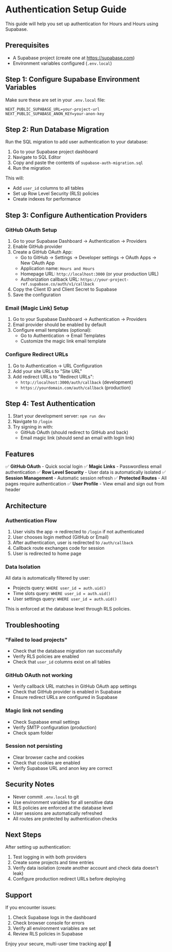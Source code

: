 # Authentication Setup Guide

This guide will help you set up authentication for Hours and Hours using Supabase.

## Prerequisites

- A Supabase project (create one at https://supabase.com)
- Environment variables configured (`.env.local`)

## Step 1: Configure Supabase Environment Variables

Make sure these are set in your `.env.local` file:

```env
NEXT_PUBLIC_SUPABASE_URL=your-project-url
NEXT_PUBLIC_SUPABASE_ANON_KEY=your-anon-key
```

## Step 2: Run Database Migration

Run the SQL migration to add user authentication to your database:

1. Go to your Supabase project dashboard
2. Navigate to SQL Editor
3. Copy and paste the contents of `supabase-auth-migration.sql`
4. Run the migration

This will:
- Add `user_id` columns to all tables
- Set up Row Level Security (RLS) policies
- Create indexes for performance

## Step 3: Configure Authentication Providers

### GitHub OAuth Setup

1. Go to your Supabase Dashboard → Authentication → Providers
2. Enable GitHub provider
3. Create a GitHub OAuth App:
   - Go to GitHub → Settings → Developer settings → OAuth Apps → New OAuth App
   - Application name: `Hours and Hours`
   - Homepage URL: `http://localhost:3000` (or your production URL)
   - Authorization callback URL: `https://your-project-ref.supabase.co/auth/v1/callback`
4. Copy the Client ID and Client Secret to Supabase
5. Save the configuration

### Email (Magic Link) Setup

1. Go to your Supabase Dashboard → Authentication → Providers
2. Email provider should be enabled by default
3. Configure email templates (optional):
   - Go to Authentication → Email Templates
   - Customize the magic link email template

### Configure Redirect URLs

1. Go to Authentication → URL Configuration
2. Add your site URLs to "Site URL"
3. Add redirect URLs to "Redirect URLs":
   - `http://localhost:3000/auth/callback` (development)
   - `https://yourdomain.com/auth/callback` (production)

## Step 4: Test Authentication

1. Start your development server: `npm run dev`
2. Navigate to `/login`
3. Try signing in with:
   - GitHub OAuth (should redirect to GitHub and back)
   - Email magic link (should send an email with login link)

## Features

✅ **GitHub OAuth** - Quick social login
✅ **Magic Links** - Passwordless email authentication
✅ **Row Level Security** - User data is automatically isolated
✅ **Session Management** - Automatic session refresh
✅ **Protected Routes** - All pages require authentication
✅ **User Profile** - View email and sign out from header

## Architecture

### Authentication Flow

1. User visits the app → redirected to `/login` if not authenticated
2. User chooses login method (GitHub or Email)
3. After authentication, user is redirected to `/auth/callback`
4. Callback route exchanges code for session
5. User is redirected to home page

### Data Isolation

All data is automatically filtered by user:
- Projects query: `WHERE user_id = auth.uid()`
- Time slots query: `WHERE user_id = auth.uid()`
- User settings query: `WHERE user_id = auth.uid()`

This is enforced at the database level through RLS policies.

## Troubleshooting

### "Failed to load projects"
- Check that the database migration ran successfully
- Verify RLS policies are enabled
- Check that `user_id` columns exist on all tables

### GitHub OAuth not working
- Verify callback URL matches in GitHub OAuth app settings
- Check that GitHub provider is enabled in Supabase
- Ensure redirect URLs are configured in Supabase

### Magic link not sending
- Check Supabase email settings
- Verify SMTP configuration (production)
- Check spam folder

### Session not persisting
- Clear browser cache and cookies
- Check that cookies are enabled
- Verify Supabase URL and anon key are correct

## Security Notes

- Never commit `.env.local` to git
- Use environment variables for all sensitive data
- RLS policies are enforced at the database level
- User sessions are automatically refreshed
- All routes are protected by authentication checks

## Next Steps

After setting up authentication:
1. Test logging in with both providers
2. Create some projects and time entries
3. Verify data isolation (create another account and check data doesn't leak)
4. Configure production redirect URLs before deploying

## Support

If you encounter issues:
1. Check Supabase logs in the dashboard
2. Check browser console for errors
3. Verify all environment variables are set
4. Review RLS policies in Supabase

Enjoy your secure, multi-user time tracking app! 🎉
